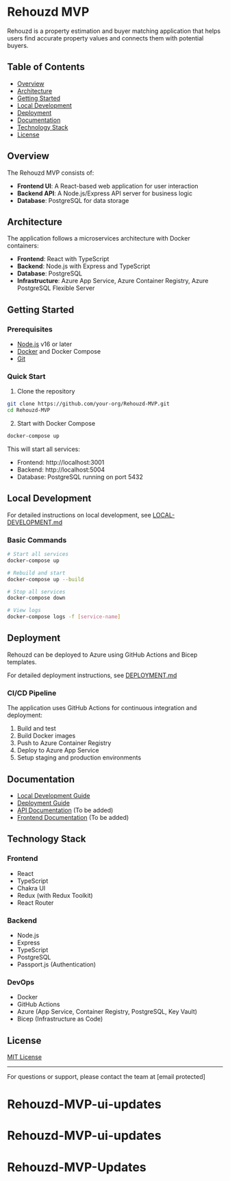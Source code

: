 # Rehouzd MVP

Rehouzd is a property estimation and buyer matching application that helps users find accurate property values and connects them with potential buyers.

## Table of Contents

- [Overview](#overview)
- [Architecture](#architecture)
- [Getting Started](#getting-started)
- [Local Development](#local-development)
- [Deployment](#deployment)
- [Documentation](#documentation)
- [Technology Stack](#technology-stack)
- [License](#license)

## Overview

The Rehouzd MVP consists of:

- **Frontend UI**: A React-based web application for user interaction
- **Backend API**: A Node.js/Express API server for business logic
- **Database**: PostgreSQL for data storage

## Architecture

The application follows a microservices architecture with Docker containers:

- **Frontend**: React with TypeScript
- **Backend**: Node.js with Express and TypeScript
- **Database**: PostgreSQL
- **Infrastructure**: Azure App Service, Azure Container Registry, Azure PostgreSQL Flexible Server

## Getting Started

### Prerequisites

- [Node.js](https://nodejs.org/) v16 or later
- [Docker](https://www.docker.com/get-started) and Docker Compose
- [Git](https://git-scm.com/)

### Quick Start

1. Clone the repository
```bash
git clone https://github.com/your-org/Rehouzd-MVP.git
cd Rehouzd-MVP
```

2. Start with Docker Compose
```bash
docker-compose up
```

This will start all services:
- Frontend: http://localhost:3001
- Backend: http://localhost:5004
- Database: PostgreSQL running on port 5432

## Local Development

For detailed instructions on local development, see [LOCAL-DEVELOPMENT.md](docs/LOCAL-DEVELOPMENT.md)

### Basic Commands

```bash
# Start all services
docker-compose up

# Rebuild and start
docker-compose up --build

# Stop all services
docker-compose down

# View logs
docker-compose logs -f [service-name]
```

## Deployment

Rehouzd can be deployed to Azure using GitHub Actions and Bicep templates.

For detailed deployment instructions, see [DEPLOYMENT.md](docs/DEPLOYMENT.md)

### CI/CD Pipeline

The application uses GitHub Actions for continuous integration and deployment:

1. Build and test
2. Build Docker images
3. Push to Azure Container Registry
4. Deploy to Azure App Service
5. Setup staging and production environments

## Documentation

- [Local Development Guide](docs/LOCAL-DEVELOPMENT.md)
- [Deployment Guide](docs/DEPLOYMENT.md)
- [API Documentation](docs/API.md) (To be added)
- [Frontend Documentation](docs/FRONTEND.md) (To be added)

## Technology Stack

### Frontend
- React
- TypeScript
- Chakra UI
- Redux (with Redux Toolkit)
- React Router

### Backend
- Node.js
- Express
- TypeScript
- PostgreSQL
- Passport.js (Authentication)

### DevOps
- Docker
- GitHub Actions
- Azure (App Service, Container Registry, PostgreSQL, Key Vault)
- Bicep (Infrastructure as Code)

## License

[MIT License](LICENSE)

---

For questions or support, please contact the team at [email protected]

# Rehouzd-MVP-ui-updates
# Rehouzd-MVP-ui-updates
# Rehouzd-MVP-Updates
